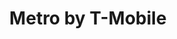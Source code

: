 ---
title: "Metro by T-Mobile"
url: /los-angeles/metro-by-t-mobile-north-figueroa-street/
shop: mobile phone
---